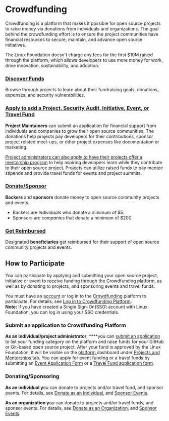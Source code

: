 # Crowdfunding

Crowdfunding is a platform that makes it possible for open source projects to raise money via donations from individuals and organizations. The goal behind the crowdfunding effort is to ensure the project communities have financial resources to secure, maintain, and advance open source initiatives.

The Linux Foundation doesn't charge any fees for the first $10M raised through the platform,  which allows developers to use more money for work, drive innovation, sustainability, and adoption.

### [Discover Funds](dashboard/) <a id="CommunityBridgeFunding-DiscoverFunds"></a>

Browse through projects to learn about their fundraising goals, donations, expenses, and security vulnerabilities. 

### [Apply to add a Project, Security Audit, Initiative, Event, or Travel Fund](apply-for-funding/) <a id="CommunityBridgeFunding-AddaProject,Event,orScholarship"></a>

**Project Maintainers** can submit an application for financial support from individuals and companies to grow their open source communities. The donations help projects pay developers for their contributions, sponsor project related meet-ups, or other project expenses like documentation or marketing. 

[Project administrators can also apply to have their projects offer a mentorship program](../mentorship/administrators/enroll-your-project/) to help aspiring developers learn while they contribute to their open source project. Projects can utilize raised funds to pay mentee stipends and provide travel funds for events and project summits.

### [Donate/Sponsor](donate-sponsor/) <a id="CommunityBridgeFunding-Donate/Sponsor7417266.html"></a>

**Backers** and **sponsors** donate money to open source community projects and events.

* Backers are _individuals_ who donate a minimum of $5.
* Sponsors are _companies_ that donate a minimum of $200.

### [Get Reimbursed](get-reimbursed.md) <a id="CommunityBridgeFunding-GetReimbursed"></a>

Designated **beneficiaries** get reimbursed for their support of open source community projects and events.

## How to Participate <a id="CommunityBridgeFunding-HowtoParticipate"></a>

You can participate by applying and submitting your open source project, initiative or event to receive funding through the Crowdfunding platform, as well as by donating to projects, and sponsoring events and travel funds. 

You must have an [account](../../sso/create-an-account.md) or log in to the [Crowdfunding](https://funding.communitybridge.org/) platform to participate. For details, see [Log in to Crowdfunding Platform](../../sso/sign-in/).  
**Note:** If you have created a Single Sign-On\(SSO\) account with Linux Foundation, you can log in using your SSO credentials.

### **Submit an application to Crowdfunding Platform** <a id="CommunityBridgeFunding-ApplyingforFunding"></a>

**As an individual/project administrator**, ****you can [submit an application](apply-for-funding/) to list your funding category on the platform and raise funds for your GitHub or Git-based open source project. After your fund is approved by the Linux Foundation, it will be visible on the [platform ](https://funding.communitybridge.org/)dashboard under [Projects and Mentorships](dashboard/projects.md) tab. You can apply for event funding or a travel funds by submitting an [Event Application Form](event-application.md) or a [Travel Fund application form](travel-fund-application.md). 

### Donating/Sponsoring <a id="CommunityBridgeFunding-Donating/Sponsoring"></a>

**As an individual y**ou can donate to projects and/or travel fund, and sponsor events. For details, see [Donate as an Individual](donate-sponsor/donate-as-an-individual.md), and [Sponsor Events](donate-sponsor/sponsor-events.md).

**As an organization y**ou can donate to projects and/or travel funds, and sponsor events. For details, see [Donate as an Organization](donate-sponsor/donate-as-a-sponsor/), and [Sponsor Events](donate-sponsor/sponsor-events.md).

